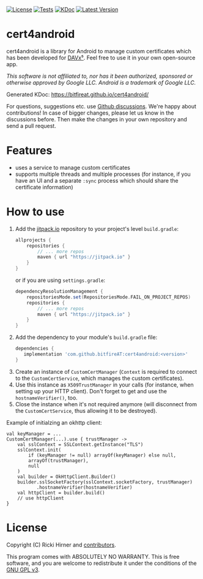 
[![License](https://img.shields.io/github/license/bitfireAT/cert4android)](https://github.com/bitfireAT/cert4android/blob/main/LICENSE)
[![Tests](https://github.com/bitfireAT/cert4android/actions/workflows/test-dev.yml/badge.svg)](https://github.com/bitfireAT/cert4android/actions/workflows/test-dev.yml)
[![KDoc](https://img.shields.io/badge/documentation-KDoc-informational)](https://bitfireat.github.io/cert4android/)
[![Latest Version](https://img.shields.io/jitpack/version/com.github.bitfireAT/cert4android)](https://jitpack.io/#bitfireAT/cert4android)


# cert4android

cert4android is a library for Android to manage custom certificates which has
been developed for [DAVx⁵](https://www.davx5.com). Feel free to use
it in your own open-source app.

_This software is not affiliated to, nor has it been authorized, sponsored or otherwise approved
by Google LLC. Android is a trademark of Google LLC._

Generated KDoc: https://bitfireat.github.io/cert4android/

For questions, suggestions etc. use [Github discussions](https://github.com/bitfireAT/cert4android/discussions).
We're happy about contributions! In case of bigger changes, please let us know in the discussions before.
Then make the changes in your own repository and send a pull request.


# Features

* uses a service to manage custom certificates
* supports multiple threads and multiple processes (for instance, if you have an UI
  and a separate `:sync` process which should share the certificate information)


# How to use

1. Add the [jitpack.io](https://jitpack.io) repository to your project's level `build.gradle`:
    ```groovy
    allprojects {
        repositories {
            // ... more repos
            maven { url "https://jitpack.io" }
        }
    }
    ```
   or if you are using `settings.gradle`:
    ```groovy
    dependencyResolutionManagement {
        repositoriesMode.set(RepositoriesMode.FAIL_ON_PROJECT_REPOS)
        repositories {
            // ... more repos
            maven { url "https://jitpack.io" }
        }
    }
    ```
2. Add the dependency to your module's `build.gradle` file:
    ```groovy
    dependencies {
       implementation 'com.github.bitfireAT:cert4android:<version>'
    }
    ```
3. Create an instance of `CustomCertManager` (`Context` is required to connect to the
   `CustomCertService`, which manages the custom certificates).
4. Use this instance as `X509TrustManager` in your calls (for instance, when setting up your HTTP client).
   Don't forget to get and use the `hostnameVerifier()`, too.
5. Close the instance when it's not required anymore (will disconnect from the
   `CustomCertService`, thus allowing it to be destroyed).

Example of initialzing an okhttp client:

    val keyManager = ...
    CustomCertManager(...).use { trustManager ->
        val sslContext = SSLContext.getInstance("TLS")
        sslContext.init(
            if (keyManager != null) arrayOf(keyManager) else null,
            arrayOf(trustManager),
            null
        )
        val builder = OkHttpClient.Builder()
        builder.sslSocketFactory(sslContext.socketFactory, trustManager)
               .hostnameVerifier(hostnameVerifier)
        val httpClient = builder.build()
        // use httpClient
    }


# License 

Copyright (C) Ricki Hirner and [contributors](https://github.com/bitfireAT/cert4android/graphs/contributors).

This program comes with ABSOLUTELY NO WARRANTY. This is free software, and you are welcome
to redistribute it under the conditions of the [GNU GPL v3](LICENSE).

